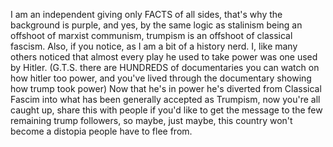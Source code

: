I am an independent giving only FACTS of all sides, that's why the background is purple, and yes, by the same logic as stalinism being an offshoot of marxist communism, trumpism is an offshoot of classical fascism.
Also, if you notice, as I am a bit of a history nerd. I, like many others noticed that almost every play he used to take power was one used by Hitler. (G.T.S. there are HUNDREDS of documentaries you can watch on how hitler too power, and you've lived through the
documentary showing how trump took power)
Now that he's in power he's diverted from Classical Fascim into what has been generally accepted as Trumpism, now you're all caught up, share this with people if you'd like to get the message to the few remaining trump followers,
so maybe, just maybe, this country won't become a distopia people have to flee from.
